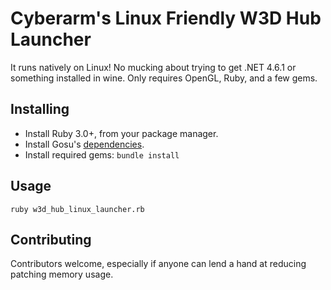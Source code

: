 # Cyberarm's Linux Friendly W3D Hub Launcher
It runs natively on Linux! No mucking about trying to get .NET 4.6.1 or something installed in wine.
Only requires OpenGL, Ruby, and a few gems.

## Installing
* Install Ruby 3.0+, from your package manager.
* Install Gosu's [dependencies](https://github.com/gosu/gosu/wiki/Getting-Started-on-Linux).
* Install required gems: `bundle install`

## Usage
`ruby w3d_hub_linux_launcher.rb`

## Contributing
Contributors welcome, especially if anyone can lend a hand at reducing patching memory usage.
